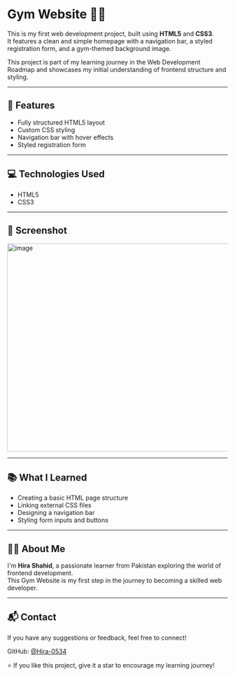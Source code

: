 # Gym Website 🏋️‍♀️  

This is my first web development project, built using **HTML5** and **CSS3**.  
It features a clean and simple homepage with a navigation bar, a styled registration form, and a gym-themed background image.  

This project is part of my learning journey in the Web Development Roadmap and showcases my initial understanding of frontend structure and styling.  

---

## 🚀 Features
- Fully structured HTML5 layout  
- Custom CSS styling  
- Navigation bar with hover effects  
- Styled registration form  

---

## 💻 Technologies Used
- HTML5  
- CSS3  

---

## 📸 Screenshot
<img width="1218" height="476" alt="image" src="https://github.com/user-attachments/assets/6f5b2b29-6186-4510-afaf-53a92b4e05d5" />


---

## 📚 What I Learned
- Creating a basic HTML page structure  
- Linking external CSS files  
- Designing a navigation bar  
- Styling form inputs and buttons  

---

## 👩‍💻 About Me
I'm **Hira Shahid**, a passionate learner from Pakistan exploring the world of frontend development.  
This Gym Website is my first step in the journey to becoming a skilled web developer.  

---

## 📬 Contact
If you have any suggestions or feedback, feel free to connect!  

GitHub: [@Hira-0534](https://github.com/Hira-0534)  

⭐ If you like this project, give it a star to encourage my learning journey!  

